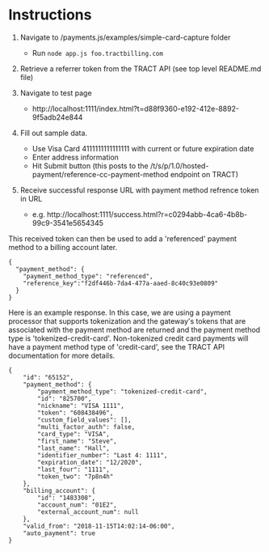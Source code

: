 # Instructions

1. Navigate to /payments.js/examples/simple-card-capture folder 
    * Run `node app.js foo.tractbilling.com`
    
2. Retrieve a referrer token from the TRACT API (see top level README.md file)       

3. Navigate to test page
    * http://localhost:1111/index.html?t=d88f9360-e192-412e-8892-9f5adb24e844

4. Fill out sample data.  
    * Use Visa Card 4111111111111111 with current or future expiration date
    * Enter address information
    * Hit Submit button (this posts to the /t/s/p/1.0/hosted-payment/reference-cc-payment-method endpoint on TRACT)

5. Receive successful response URL with payment method refrence token in URL
    * e.g. http://localhost:1111/success.html?r=c0294abb-4ca6-4b8b-99c9-3541e5654345
    
This received token can then be used to add a 'referenced' payment method to a billing account later. 

```
{
  "payment_method": {
    "payment_method_type": "referenced",
    "reference_key":"f2df446b-7da4-477a-aaed-8c40c93e0809"
  }
}

```
Here is an example response. In this case, we are using a payment processor that supports tokenization and the gateway's tokens that are associated with the payment method are returned and the payment method type is 'tokenized-credit-card'. Non-tokenized credit card payments will have a payment method type of 'credit-card', see the TRACT API documentation for more details.

```
{
    "id": "65152",
    "payment_method": {
        "payment_method_type": "tokenized-credit-card",
        "id": "825700",
        "nickname": "VISA 1111",
        "token": "608438496",
        "custom_field_values": [],
        "multi_factor_auth": false,
        "card_type": "VISA",
        "first_name": "Steve",
        "last_name": "Hall",
        "identifier_number": "Last 4: 1111",
        "expiration_date": "12/2020",
        "last_four": "1111",
        "token_two": "7p8n4h"
    },
    "billing_account": {
        "id": "1483308",
        "account_num": "01E2",
        "external_account_num": null
    },
    "valid_from": "2018-11-15T14:02:14-06:00",
    "auto_payment": true
}

```
